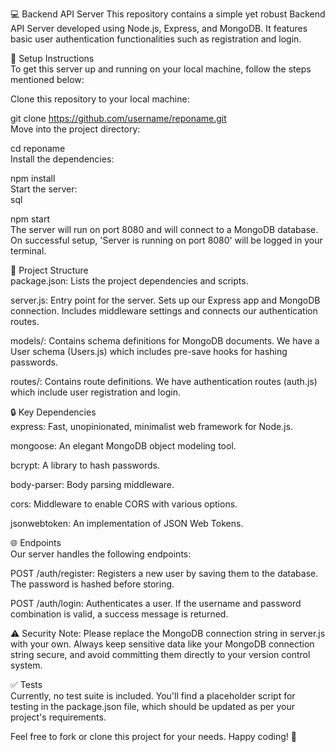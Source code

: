:computer: Backend API Server
This repository contains a simple yet robust Backend API Server developed using Node.js, Express, and MongoDB. It features basic user authentication functionalities such as registration and login.  

:wrench: Setup Instructions  
To get this server up and running on your local machine, follow the steps mentioned below:  

Clone this repository to your local machine:  

git clone https://github.com/username/reponame.git  
Move into the project directory:  

cd reponame  
Install the dependencies:  

npm install  
Start the server:  
sql  

npm start  
The server will run on port 8080 and will connect to a MongoDB database. On successful setup, 'Server is running on port 8080' will be logged in your terminal.  

:file_folder: Project Structure  
package.json: Lists the project dependencies and scripts.  

server.js: Entry point for the server. Sets up our Express app and MongoDB connection. Includes middleware settings and connects our authentication routes.  

models/: Contains schema definitions for MongoDB documents. We have a User schema (Users.js) which includes pre-save hooks for hashing passwords.  

routes/: Contains route definitions. We have authentication routes (auth.js) which include user registration and login.  

:lock: Key Dependencies  
express: Fast, unopinionated, minimalist web framework for Node.js.  

mongoose: An elegant MongoDB object modeling tool.  

bcrypt: A library to hash passwords.  

body-parser: Body parsing middleware.  

cors: Middleware to enable CORS with various options.  

jsonwebtoken: An implementation of JSON Web Tokens.  

:globe_with_meridians: Endpoints  
Our server handles the following endpoints:  

POST /auth/register: Registers a new user by saving them to the database. The password is hashed before storing.  

POST /auth/login: Authenticates a user. If the username and password combination is valid, a success message is returned.  

:warning: Security Note: Please replace the MongoDB connection string in server.js with your own. Always keep sensitive data like your MongoDB connection string secure, and avoid committing them directly to your version control system.  

:white_check_mark: Tests  
Currently, no test suite is included. You'll find a placeholder script for testing in the package.json file, which should be updated as per your project's requirements.  

Feel free to fork or clone this project for your needs. Happy coding! :rocket:  
